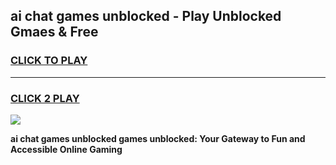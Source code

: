 
## ai chat games unblocked - Play Unblocked Gmaes & Free
<h3>
<a href="https://premium.freeplayer.one?title=ai_chat_games_unblocked&ref=20F">CLICK TO PLAY</a></h3>
<hr>

<h3>
<a href="https://premium.freeplayer.one?title=ai_chat_games_unblocked&ref=20F">CLICK 2 PLAY</a>
  
</h3>

<a href="https://premium.freeplayer.one?title=ai_chat_games_unblocked&ref=20F/"><img src="https://clearcache.store/games.png"></a>


**ai chat games unblocked games unblocked: Your Gateway to Fun and Accessible Online Gaming**
